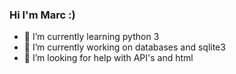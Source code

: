 ### Hi I'm Marc :)
- 🌱 I’m currently learning python 3
- 🔭 I’m currently working on databases and sqlite3
- 🤔 I’m looking for help with API's and html



<!--
**corpm014/corpm014** is a ✨ _special_ ✨ repository because its `README.md` (this file) appears on your GitHub profile.



- 🌱 I’m currently learning python 3
- 👯 I’m looking to collaborate on ...

- 💬 Ask me about ...
- 📫 How to reach me: ...
- 😄 Pronouns: ...
- ⚡ Fun fact: ...
[![corpm014's github stats](https://github-readme-stats.vercel.app/api?username=corpm014)](https://github.com/anuraghazra/github-readme-stats)
